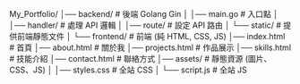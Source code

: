My_Portfolio/
│── backend/                 # 後端 Golang Gin
│   │── main.go              # 入口點
│   │── handler/             # 處理 API 邏輯
│   │── route/               # 設定 API 路由
│   └── static/              # 提供前端靜態文件
│
└── frontend/                # 前端 (純 HTML, CSS, JS)
    │── index.html           # 首頁
    │── about.html           # 關於我
    │── projects.html        # 作品展示
    │── skills.html          # 技能介紹
    │── contact.html         # 聯絡方式
    │── assets/              # 靜態資源 (圖片、CSS、JS)
    │   │── styles.css       # 全站 CSS
    │   └── script.js        # 全站 JS
